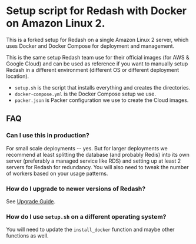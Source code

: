 # Setup script for Redash with Docker on Amazon Linux 2.

This is a forked setup for Redash on a single Amazon Linux 2 server, which uses Docker and Docker Compose for deployment and management.

This is the same setup Redash team use for their official images (for AWS & Google Cloud) and can be used as reference if you want to manually setup Redash in a different environment (different OS or different deployment location).

- `setup.sh` is the script that installs everything and creates the directories.
- `docker-compose.yml` is the Docker Compose setup we use.
- `packer.json` is Packer configuration we use to create the Cloud images.

## FAQ

### Can I use this in production?

For small scale deployments -- yes. But for larger deployments we recommend at least splitting the database (and probably Redis) into its own server (preferably a managed service like RDS) and setting up at least 2 servers for Redash for redundancy. You will also need to tweak the number of workers based on your usage patterns.

### How do I upgrade to newer versions of Redash?

See [Upgrade Guide](https://redash.io/help/open-source/admin-guide/how-to-upgrade).

### How do I use `setup.sh` on a different operating system?

You will need to update the `install_docker` function and maybe other functions as well.
